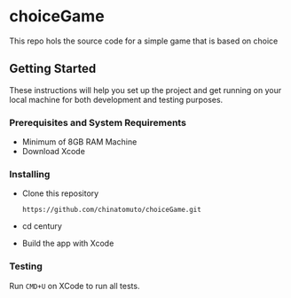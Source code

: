 # choiceGame
This repo hols the source code for a simple game that is based on choice

## Getting Started
These instructions will help you set up the project and get running on your local machine for both development and testing purposes.

### Prerequisites and System Requirements
- Minimum of 8GB RAM Machine
- Download Xcode

### Installing

  - Clone this repository

      `https://github.com/chinatomuto/choiceGame.git`
  - cd century
  - Build the app with Xcode

### Testing

Run `CMD+U` on XCode to run all tests. 
